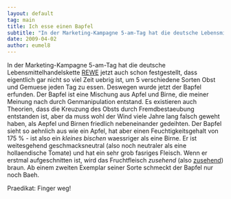 ```yaml
---
layout: default
tag: main
title: Ich esse einen Bapfel
subtitle: "In der Marketing-Kampagne 5-am-Tag hat die deutsche Lebensmittelhandelskette REWE jetzt auch schon festgestellt, dass eigentlich gar nicht so viel Zeit uebrig ist, um 5 verschiedene Sorten Obst und Gemuese jeden Tag zu essen. Deswegen wurde jetzt der&hellip;"
date: 2009-04-02
author: eumel8
---
```


In der Marketing-Kampagne 5-am-Tag hat die deutsche Lebensmittelhandelskette <a href="http://www.rewe.de/index.php?id=4541">REWE</a> jetzt auch schon festgestellt, dass eigentlich gar nicht so viel Zeit uebrig ist, um 5 verschiedene Sorten Obst und Gemuese jeden Tag zu essen. Deswegen wurde jetzt der Bapfel erfunden. Der Bapfel ist eine Mischung aus Apfel und Birne, die meiner Meinung nach durch Genmanipulation entstand. Es existieren auch Theorien, dass die Kreuzung des Obsts durch Fremdbestaeubung entstanden ist, aber da muss wohl der Wind viele Jahre lang falsch geweht haben, als Aepfel und Birnen friedlich nebeneinander gedeihten.
Der Bapfel sieht so aehnlich aus wie ein Apfel, hat aber einen Feuchtigkeitsgehalt von 175 % - ist also ein <i>kleines bischen</i> waessriger als eine Birne. Er ist weitesgehend geschmacksneutral (also noch neutraler als eine hollaendische Tomate) und hat ein sehr grob fasriges Fleisch. Wenn er erstmal aufgeschnitten ist, wird das Fruchtfleisch <i>zusehend</i> (also <u>zusehend</u>) braun. Ab einem zweiten Exemplar seiner Sorte schmeckt der Bapfel nur noch Baeh.

Praedikat: Finger weg!
